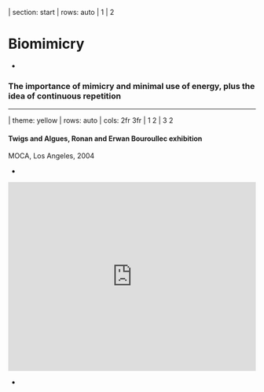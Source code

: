 | section: start
| rows: auto
| 1
| 2

# Biomimicry

-

### The importance of mimicry and minimal use of energy, plus the idea of continuous repetition


---



| theme: yellow
| rows: auto
| cols: 2fr 3fr
| 1 2
| 3 2


#### Twigs and Algues, Ronan and Erwan Bouroullec exhibition
<span class="cite">MOCA, Los Angeles, 2004</span>

-

<div style="padding:76.19% 0 0 0;position:relative; "><iframe src="https://player.vimeo.com/video/111437252" style="position:absolute;top:0;left:0;width:100%;height:100%; max-width:1024px;" frameborder="0" allow="autoplay; fullscreen" allowfullscreen></iframe></div>

-

<!-- <f-next-button title="Ready to move on?" /> -->

<div style="height:100%; display:flex; align-items: flex-end;">
  <f-next-button />
</div>

---








| theme: yellow
| rows: auto
| cols: 1fr 1fr
| 1 2
| 3 2


#### Twigs and Algues, Ronan and Erwan Bouroullec exhibition
<span class="cite">MOCA, Los Angeles, 2004</span>

~On a wall-size scale we felt it was important to work with a complex material. We wanted to create a sort of lace pattern on a huge scale, a surface as complex as a leafy tree but as unified as camouflage.~
~The algae work like the leaves of a tree, dappling the light. Just like leaves they stop the light here and there. Naturally their changing density offers different type of light, from the very shaded to the light caress of the almost non-existent shadow.~

<a href="http://www.bouroullec.com/?p=82" target="_blank">See more</a>

-

<f-image src="./images/02-twigs-and-algues.png" style="background-position: 50% 50%" />

-

<!-- <f-next-button title="Ready to move on?" /> -->

<div style="height:100%; display:flex; align-items: flex-end;">
  <f-next-button />
</div>



---






# Engage

      image

https://vimeo.com/3745240

"In any graduation,  one ought to move from the rigid structure of forms modulations, to organic forms ... one can not understand the visible world only through geometry: a large part of it is organic, and we must seek to understand this too, as far as our capacities are concerned. “
Bruno Munari

---



| rows: auto
| 1 1
| 2 2
| 3 4
| 5 4

<!-- ##### Engagement -->
## Design as collector... Morris' approach 

-

<div style="display:flex; margin: 0 calc( var(--content-padding) * -1) ; ">
  <f-image src="./images/03-velcro-1.jpg" style="flex: 1" />
  <f-image src="./images/03-velcro-2.jpg" style="flex: 1" />
</div>

-

~One of the most disseminated examples of modern bio-inspiration is the amazing used material Velcro, which was invented in 1941 by Swiss engineer  **George de Mestral** <span class="cite">(US Patent by George de Mestral, 1955)</span>. Mestral inspiration came from observing thistles and little hooks and the way they got caught in his dog’s tail, also this plants have the particular capacity, specialy in winter to adhered to clothes. This one when passing thistles became full of small stamens derived from the plant. His study under the microscope revealed the shape of a hook that formed the principle of velcro formation. The expression “velcro“ comes from the French word *“velor“* and hook *“chochet“*.~

-

<f-image src="./images/03-velcro-3.jpg" style="flex: 1" />

-

<f-next-button />

---







Leonardo da Vinci 
Best enginier

      images

https://www.thinglink.com/scene/649387411842793474

---






‘I’am only a translator of nature’ 

      images

In the 90’s Luigi Colani became notorious due to his use of biodynamic forms in products such as automobiles and airplanes:

---





      image

Ross Lovegrove’s designs typically demonstrate a link between organic shapes 
and material science
http://www.rosslovegrove.com/

---





      image

We are trying to learn about spiders’ behavior and net making and we would like to learn more about the origin of the uni-verse…But maybe you could start by explaining the project first and also this analogy between the cosmic filaments and a spider web. 
Tomás Saraceno

---




      images

https://studiotomassaraceno.org/

---





      images, videos

Ingo Rechenberg, German researcher and professor currently in the field of bionics. Rechenberg is a pioneer of the fields of evolutionary computation and artificial evolution. In the 1960s and 1970s he invented a highly influential set of optimization methods known as evolution strategies (from German Evolutionsstrategie). His group successfully applied the new algorithms to challenging problems such as aerodynamic wing design. These were the first serious technical applications of artificial evolution, an important subset of the still growing field of bionics.

https://www.youtube.com/watch?v=jGP5NxcCyjE&feature=youtu.be
https://www.hybrid-plattform.org/en/events/hybrid-event/detail/roundup-hybrid-encounters-with-tomas-saraceno-art-biology-and-algorithms/

---




      images

climbing axe modelled on the appearance and efficiency of a woodpecker.
designed by Franc Lodato 
See more about design and bionics with Industrial designer franco Lodato at: 
https://www.media.mit.edu/events/di-2004-10-22/lodato2004-1022.pdf

---






      image

---






      image

---







      image

---








      image

---






      image

---







Biodesign themes by Franc Lodato 
See more about design and bionics with Industrial designer franco Lodato at: 
https://www.media.mit.edu/events/di-2004-10-22/lodato2004-1022.pdf

      images with text

---






BioDesign Lessons by Franco Lodato: 

Humility 
Nature is THE master designer 
Spider web vs. steel 
Abalone shell vs. Kevlar

Imitate, don’t duplicate 
Be creative in your interpretation of natures lessons 
Understand why nature chose its solution 

Biodesign ≠ Sustainability 
Be clear about your motives for applying Biodesign
 
Yet another argument for a multidisciplinary approach 
The microscope is the designer’s new best friend Biologist+Designer > Many Designers 

Mimicry can be the first step towards creative thinking
 
We are on the cusp of a great movement 
An opportunity for all of us to play a part

---






      images

Engagement
Describe the trigger/hook/frame/context of the exercise:

• Students will explore and experiment surfaces and structures 
• Students will intercept tactile and tangible perceptions (emotional values) 
• Students will learn how to interpret nature and the ideia of bionic perception
• Natural and artificial dimension concerning material world
• Perception of Human kind artefacts in copying nature.
• Students will study the concept of Design, as intermediary relationship, In the concepts of Bionic Design, Ecologic Design and Symbiotic design 
• Student’s will explore concepts from Victor Papanek’s, Luigi Colani’s and other designers
• Students will learn codes through design repetition. Structure systematization up to patterns applications. 

---





Go to the field…
Be like William Morris, collect nature forms, draw them and explore their insights with possible tessellations 

      images

---





copy of slide 2?

---





Exploration . Collecting elements in the field 

Exploration 1 
• Collecting patterns
Collecting a field of textures – from comfort to dangerous texture. Tangible spectrum (Joseph Albers)

Exploration 2
nano-scale – see them in laboratories. Take picture’s
See their structure in macro. Reinforce the curves and perception of their geometry;
• Collecting and draw the nature schemes. Visualization use Adobe Capture or (….).
• Propose several patterns in t-shirts.

More information: see 2d and 3d patterns 
https://designstem.github.io/homepage/patterns/

---





Explanation

Describe the new knowledge/skill/understanding that the target group has to acquire from exploration:
• Students will learn the essential concepts resistance and resilience coefficient in mechanical engineering approach.
• Will understand of mimicry in 2d and transition to 3d modular structures objects
• Understand the principles that are in the origin of strength - regarding physics curvature reinforcement.
• Understand best materials  versus ecological propensity in design definition problems
• Make modular patterns and evolution of connects in Bionic design (future applications in textile design and industrial design).

---





Concepts  + bionic

Bionics is the science of functional systems reproduced from natural systems, which alone represent the characteristics of these systems either by formal analogy or by attempting to understand its structure. It is a science that reproduces artificial elements, based on the systematic investigation of organic structures in order to apply models that aim at the solution of technical problems in the objects.

The bionics for many biologists become science as a kind of metaphor, more concretely a "parallelism" between systems of nature and artificial systems presenting characteristics common to each other of functioning or formal analogy.

---





Matrix 				eXistenZ Game pod  

      nasty images

---





Concepts  + bionic

Os dispositivos-extensão têm eles próprios raízes em todo um imaginário maquínico que faz aparecer as máquinas simuladoras das várias performances do humano. Mas o que se passa é que o corpo protésico, uma simbiose do orgãnico e do maquínico, dá lugar a um corpo outro, onde deixa de fazer sentido por exemplo a oposição natureza/cultura. Tibon-Cornillot chama a este processo que se enceta com múltiplos efeitos, desde a bomba atómica ao foguetão e ao satélite, a "mecanização do vivo", que institui uma certa dependência do corpo a dispositivos que a ele aderem e se incorporam, transformando ou transfigurando o próprio material genético. Esta nova "natureza biológica", como lhe chama, é constituída de objectos "racionais-vivos" ou "artificiais-vivos" que novos campos do saber como as ciências informáticas, as ciências cognitivas ou a biologia genética estudam. 

---





Concepts  + bionic

Segundo ele, e ao contrário daquilo que se passaria com as técnicas ancestrais na sua relação com o corpo, o corpo humano actual está fortemente exposto a transmutações. Enquanto que ao longo da história o desenvolvimento técnico manifestado na produção de utensílios mantinha-os relativamente destacados do corpo, não-incorporados, portanto, o que permitia garantir uma certa disponibilidade e liberdade do corpo, o que acontece hoje em dia, segundo o autor, é uma relação outra que a técnica estabelece com o corpo: o desenvolvimento vertiginoso da técnica não coincide com a estabilização do corpo humano: "diferentes das ciências na sua finalidade e relação com o corpo humano, encarregadas de preservar a integridade da espécie, desde os tempos mais remotos, actualmente as técnicas participam de forma privilegiada na sua transformação" (ibid, p.288)
Para uma Semiótica do corpo
[ Maria Augusta Babo ]

---






Explanation

Elaborate
Describe how, in which situation the target group could communicate and apply the new knowledge and skills:

• Test and understand different Hooks and curvatures regarding resistance-perception- collective approach.
• Make a observation photos and drawings (individual approach)
• Make a journey to materials options and eco-impact field.
• Make mock-ups and prototypes …
(3d printing).
See their resistance in the same conditions. Comparative analyzes. 

---







Evaluation

Describe how the new knowledge/skill is assessed, demonstrated, evidenced:

• How is being William Morris - a collector and observer 
• How is to be like Papanek Bionic approach
• How is to be a a mechanical engineering and see the smash of our imagination
• How do you describe the most important actions during design process

---






Comments
anything you would like to add to this scenario:

• PPT: structures presentation from CCC


• William Morris paper drawings and repetition
• Thonet Chair
• Luigi Colani designs
Ross lovegrove
• Velcro and George de Mestral
algae brothers bouroullec


• Bionic excerpts  from V. Papanek - livro
• Ed Van Hinte - livro

















